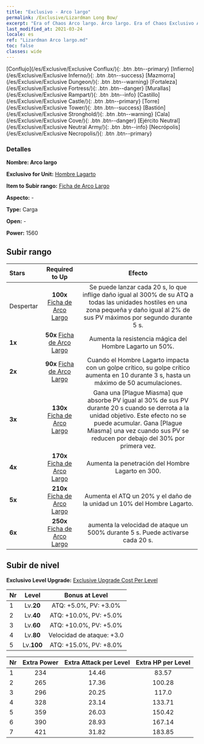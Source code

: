 ```yaml
---
title: "Exclusivo - Arco largo"
permalink: /Exclusive/Lizardman Long Bow/
excerpt: "Era of Chaos Arco largo. Arco largo. Era of Chaos Exclusivo Arco largo. Hombre Lagarto Exclusivo."
last_modified_at: 2021-03-24
locale: es
ref: "Lizardman Arco largo.md"
toc: false
classes: wide
---
```

 [Conflujo](/es/Exclusive/Exclusive Conflux/){: .btn .btn--primary} [Infierno](/es/Exclusive/Exclusive Inferno/){: .btn .btn--success} [Mazmorra](/es/Exclusive/Exclusive Dungeon/){: .btn .btn--warning} [Fortaleza](/es/Exclusive/Exclusive Fortress/){: .btn .btn--danger} [Murallas](/es/Exclusive/Exclusive Rampart/){: .btn .btn--info} [Castillo](/es/Exclusive/Exclusive Castle/){: .btn .btn--primary} [Torre](/es/Exclusive/Exclusive Tower/){: .btn .btn--success} [Bastión](/es/Exclusive/Exclusive Stronghold/){: .btn .btn--warning} [Cala](/es/Exclusive/Exclusive Cove/){: .btn .btn--danger} [Ejército Neutral](/es/Exclusive/Exclusive Neutral Army/){: .btn .btn--info} [Necrópolis](/es/Exclusive/Exclusive Necropolis/){: .btn .btn--primary} 

### Detalles
 **Nombre: Arco largo** 

 **Exclusivo for Unit:** [Hombre Lagarto](/es/units/Lizardman/) 

 **Item to Subir rango:** [Ficha de Arco Largo](/es/Items/con_914/)

 **Aspecto:** -

 **Type:** Carga

 **Open:** -

 **Power:** 1560

## Subir rango

  |     Stars    |  Required to Up | Efecto |
  |:-------------|:---------------:|:---------------:|
  |  Despertar  | **100x** [Ficha de Arco Largo](/es/Items/con_914/) | <Wild Hunter> Se puede lanzar cada 20 s, lo que inflige daño igual al 300% de su ATQ a todas las unidades hostiles en una zona pequeña y daño igual al 2% de sus PV máximos por segundo durante 5 s. |
  | **1x** <i class="fas fa-star"/> | **50x** [Ficha de Arco Largo](/es/Items/con_914/) | Aumenta la resistencia mágica del Hombre Lagarto un 50%. |
  | **2x** <i class="fas fa-star"/> | **90x** [Ficha de Arco Largo](/es/Items/con_914/) | Cuando el Hombre Lagarto impacta con un golpe crítico, su golpe crítico aumenta en 10 durante 3 s, hasta un máximo de 50 acumulaciones. |
  | **3x** <i class="fas fa-star"/> | **130x** [Ficha de Arco Largo](/es/Items/con_914/) | Gana una [Plague Miasma] que absorbe PV igual al 30% de sus PV durante 20 s cuando se derrota a la unidad objetivo. Este efecto no se puede acumular. Gana [Plague Miasma] una vez cuando sus PV se reducen por debajo del 30% por primera vez. |
  | **4x** <i class="fas fa-star"/> | **170x** [Ficha de Arco Largo](/es/Items/con_914/) | Aumenta la penetración del Hombre Lagarto en 300. |
  | **5x** <i class="fas fa-star"/> | **210x** [Ficha de Arco Largo](/es/Items/con_914/) | Aumenta el ATQ un 20% y el daño de la unidad un 10% del Hombre Lagarto. |
  | **6x** <i class="fas fa-star"/> | **250x** [Ficha de Arco Largo](/es/Items/con_914/) | <Wild Outbreak> aumenta la velocidad de ataque un 500% durante 5 s. Puede activarse cada 20 s. |


## Subir de nivel
 **Exclusivo Level Upgrade:** [Exclusive Upgrade Cost Per Level](/Exclusive/ExclusiveUpgradeCostPerLevel/)

  |  Nr  |   Level  | Bonus at Level |
  |:-----|:--------:|:--------------:|
  | 1 | Lv.**20** | ATQ: +5.0%, PV: +3.0% |
  | 2 | Lv.**40** | ATQ: +10.0%, PV: +5.0% |
  | 3 | Lv.**60** | ATQ: +10.0%, PV: +5.0% |
  | 4 | Lv.**80** | Velocidad de ataque: +3.0 |
  | 5 | Lv.**100** | ATQ: +15.0%, PV: +8.0% |


  |  Nr  |  Extra Power | Extra Attack per Level | Extra HP per Level |
  |:-----|:--------:|:--------:|:--------:|
  | 1 | 234 | 14.46 | 83.57 |
  | 2 | 265 | 17.36 | 100.28 |
  | 3 | 296 | 20.25 | 117.0 |
  | 4 | 328 | 23.14 | 133.71 |
  | 5 | 359 | 26.03 | 150.42 |
  | 6 | 390 | 28.93 | 167.14 |
  | 7 | 421 | 31.82 | 183.85 |


